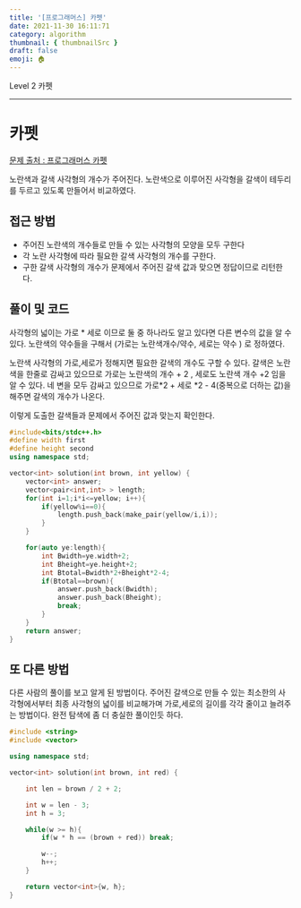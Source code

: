 ```yaml
---
title: '[프로그래머스] 카펫'
date: 2021-11-30 16:11:71
category: algorithm
thumbnail: { thumbnailSrc }
draft: false
emoji: 🏠
---
```


Level 2 카펫

---

# 카펫

[문제 출처 : 프로그래머스 카펫 ](<[https://programmers.co.kr/learn/courses/30/lessons/42842](https://programmers.co.kr/learn/courses/30/lessons/42842)>)

노란색과 갈색 사각형의 개수가 주어진다. 노란색으로 이루어진 사각형을 갈색이 테두리를 두르고 있도록 만들어서 비교하였다.

## 접근 방법

- 주어진 노란색의 개수들로 만들 수 있는 사각형의 모양을 모두 구한다
- 각 노란 사각형에 따라 필요한 갈색 사각형의 개수를 구한다.
- 구한 갈색 사각형의 개수가 문제에서 주어진 갈색 값과 맞으면 정답이므로 리턴한다.

## 풀이 및 코드

사각형의 넓이는 가로 \* 세로 이므로 둘 중 하나라도 알고 있다면 다른 변수의 값을 알 수있다.
노란색의 약수들을 구해서 (가로는 노란색개수/약수, 세로는 약수 ) 로 정하였다.

노란색 사각형의 가로,세로가 정해지면 필요한 갈색의 개수도 구할 수 있다.
갈색은 노란색을 한줄로 감싸고 있으므로 가로는 노란색의 개수 + 2 , 세로도 노란색 개수 +2 임을 알 수 있다.
네 변을 모두 감싸고 있으므로 가로*2 + 세로 *2 - 4(중복으로 더하는 값)을 해주면 갈색의 개수가 나온다.

이렇게 도출한 갈색들과 문제에서 주어진 값과 맞는지 확인한다.

```cpp
#include<bits/stdc++.h>
#define width first
#define height second
using namespace std;

vector<int> solution(int brown, int yellow) {
    vector<int> answer;
    vector<pair<int,int> > length;
    for(int i=1;i*i<=yellow; i++){
        if(yellow%i==0){
            length.push_back(make_pair(yellow/i,i));
        }
    }

    for(auto ye:length){
        int Bwidth=ye.width+2;
        int Bheight=ye.height+2;
        int Btotal=Bwidth*2+Bheight*2-4;
        if(Btotal==brown){
            answer.push_back(Bwidth);
            answer.push_back(Bheight);
            break;
        }
    }
    return answer;
}
```

## 또 다른 방법

다른 사람의 풀이를 보고 알게 된 방법이다. 주어진 갈색으로 만들 수 있는 최소한의 사각형에서부터 최종 사각형의 넓이를 비교해가며 가로,세로의 길이를 각각 줄이고 늘려주는 방법이다.
완전 탐색에 좀 더 충실한 풀이인듯 하다.

```cpp
#include <string>
#include <vector>

using namespace std;

vector<int> solution(int brown, int red) {

    int len = brown / 2 + 2;

    int w = len - 3;
    int h = 3;

    while(w >= h){
        if(w * h == (brown + red)) break;

        w--;
        h++;
    }

    return vector<int>{w, h};
}
```
